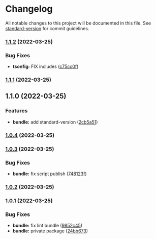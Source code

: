 # Changelog

All notable changes to this project will be documented in this file. See [standard-version](https://github.com/conventional-changelog/standard-version) for commit guidelines.

### [1.1.2](https://github.com/stephen-shopopop/ts-config/compare/v1.1.1...v1.1.2) (2022-03-25)


### Bug Fixes

* **tsonfig:** FIX includes ([c75cc0f](https://github.com/stephen-shopopop/ts-config/commit/c75cc0f1d667d5d196d6588e5d97736119e06f78))

### [1.1.1](https://github.com/stephen-shopopop/ts-config/compare/v1.1.0...v1.1.1) (2022-03-25)

## 1.1.0 (2022-03-25)


### Features

* **bundle:** add standard-version ([2cb5a51](https://github.com/stephen-shopopop/ts-config/commit/2cb5a51fe6fff2df340453bc9f1c9c0c5e7d1240))

### [1.0.4](https://github.com/stephen-shopopop/eslint-config/compare/v1.0.3...v1.0.4) (2022-03-25)

### [1.0.3](https://github.com/stephen-shopopop/eslint-config/compare/v1.0.2...v1.0.3) (2022-03-25)


### Bug Fixes

* **bundle:** fix script publish ([748123f](https://github.com/stephen-shopopop/eslint-config/commit/748123f3a59266ad55a2e22fc49f3ebfaf0b1c6f))

### [1.0.2](https://github.com/stephen-shopopop/eslint-config/compare/v1.0.1...v1.0.2) (2022-03-25)

### 1.0.1 (2022-03-25)


### Bug Fixes

* **bundle:** fix lint bundle ([9852c45](https://github.com/stephen-shopopop/eslint-config/commit/9852c4518d77af805e51727b3b4a73b2a022306f))
* **bundle:** private package ([24bb673](https://github.com/stephen-shopopop/eslint-config/commit/24bb67336ba1ec804f00ff0b61c62fc65af1b1de))
